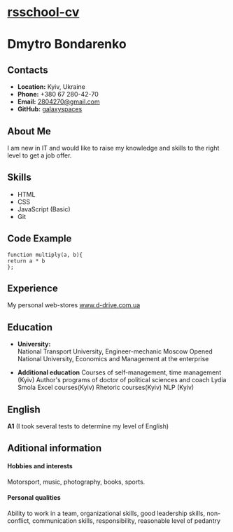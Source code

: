 # 


# **[rsschool-cv](https://Galaxyspaces.github.io/rsschool-cv/)**

# **Dmytro Bondarenko**

## **Contacts**[](https://Galaxyspaces.github.io/rsschool-cv#contacts)

-   **Location:**  Kyiv, Ukraine
-   **Phone:**  +380 67 280-42-70
-   **Email:**  2804270@gmail.com
-   **GitHub:**  [galaxyspaces](https://github.com/galaxyspaces)

## **About Me**[](https://galaxyspaces.github.io/rsschool-cv/cv#about-me)

I am new in IT and would like to raise my knowledge and skills to the right level to get a job offer.

## **Skills**[](https://galaxyspaces.github.io/rsschool-cv/cv#skills)

-   HTML
-   CSS
-   JavaScript (Basic)
-   Git

## **Code Example**

```
function multiply(a, b){
return a * b 
};

```

## **Experience**
My personal web-stores
www.d-drive.com.ua

## **Education**

-   **University:**  
                        National Transport University, Engineer-mechanic
                        Moscow Opened National University, Economics and Management at the enterprise

- **Additional education**
   Courses of self-management, time management (Kyiv)
    Author's programs of doctor of political sciences and coach Lydia Smola
    Excel courses(Kyiv) Rhetoric courses(Kyiv)
    NLP (Kyiv)


## **English**[](https://galaxyspaces.github.io/rsschool-cv/cv#english)

**A1**  (I took several tests to determine my level of English)

## Aditional information

#### Hobbies and interests

Motorsport, music, photography, books, sports.

#### Personal qualities

Ability to work in a team, organizational skills, good leadership skills, non-conflict, communication skills, responsibility, reasonable level of pedantry
